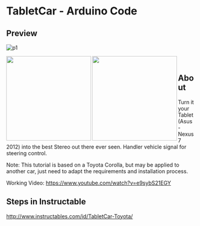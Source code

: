 # TabletCar - Arduino Code

## Preview
![p1](https://user-images.githubusercontent.com/1482092/32335538-796bc6e2-bfc3-11e7-912d-1acc4f5faad3.gif)

<img src="https://cdn.instructables.com/FH7/OC65/IUOI7YQU/FH7OC65IUOI7YQU.MEDIUM.jpg" align="left" width="225">
<img src="https://cdn.instructables.com/FC6/15QE/IUOI7YPI/FC615QEIUOI7YPI.MEDIUM.jpg" align="left" width="225">
<br>

## About
Turn it your Tablet (Asus - Nexus 7 2012) into the best Stereo out there ever seen. Handler vehicle signal for steering control.

Note: This tutorial is based on a Toyota Corolla, but may be applied to another car, just need to adapt the requirements and installation process.

Working Video:
https://www.youtube.com/watch?v=e9sybS21EGY


## Steps in Instructable
http://www.instructables.com/id/TabletCar-Toyota/
